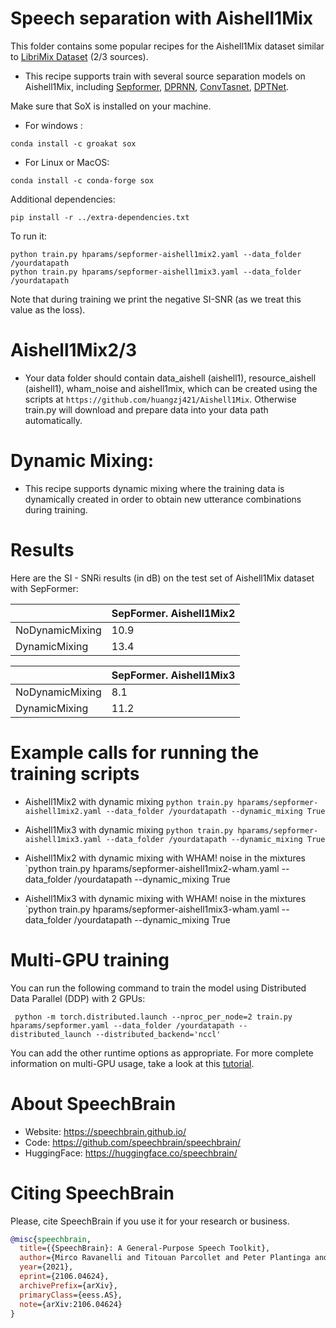 # Speech separation with Aishell1Mix
This folder contains some popular recipes for the Aishell1Mix dataset similar to [LibriMix Dataset](https://arxiv.org/pdf/2005.11262.pdf) (2/3 sources).

* This recipe supports train with several source separation models on Aishell1Mix, including [Sepformer](https://arxiv.org/abs/2010.13154), [DPRNN](https://arxiv.org/abs/1910.06379), [ConvTasnet](https://arxiv.org/abs/1809.07454), [DPTNet](https://arxiv.org/abs/2007.13975).

Make sure that SoX is installed on your machine.

* For windows :
```
conda install -c groakat sox
```
* For Linux or MacOS:
```
conda install -c conda-forge sox
```
Additional dependencies:
```
pip install -r ../extra-dependencies.txt
```

To run it:

```
python train.py hparams/sepformer-aishell1mix2.yaml --data_folder /yourdatapath
python train.py hparams/sepformer-aishell1mix3.yaml --data_folder /yourdatapath
```
Note that during training we print the negative SI-SNR (as we treat this value as the loss).


# Aishell1Mix2/3
* Your data folder should contain data_aishell (aishell1), resource_aishell (aishell1), wham_noise and aishell1mix, which can be created using the scripts at `https://github.com/huangzj421/Aishell1Mix`. Otherwise train.py will download and prepare data into your data path automatically.


# Dynamic Mixing:

* This recipe supports dynamic mixing where the training data is dynamically created in order to obtain new utterance combinations during training.

# Results

Here are the SI - SNRi results (in dB) on the test set of Aishell1Mix dataset with SepFormer:

| | SepFormer. Aishell1Mix2 |
| --- | --- |
| NoDynamicMixing | 10.9 |
| DynamicMixing | 13.4 |


| | SepFormer. Aishell1Mix3 |
| --- | --- |
| NoDynamicMixing | 8.1 |
| DynamicMixing | 11.2 |


# Example calls for running the training scripts

* Aishell1Mix2 with dynamic mixing `python train.py hparams/sepformer-aishell1mix2.yaml --data_folder /yourdatapath --dynamic_mixing True`

* Aishell1Mix3 with dynamic mixing `python train.py hparams/sepformer-aishell1mix3.yaml --data_folder /yourdatapath --dynamic_mixing True`

* Aishell1Mix2 with dynamic mixing with WHAM! noise in the mixtures `python train.py hparams/sepformer-aishell1mix2-wham.yaml --data_folder /yourdatapath --dynamic_mixing True

* Aishell1Mix3 with dynamic mixing with WHAM! noise in the mixtures `python train.py hparams/sepformer-aishell1mix3-wham.yaml --data_folder /yourdatapath --dynamic_mixing True

# Multi-GPU training

You can run the following command to train the model using Distributed Data Parallel (DDP) with 2 GPUs:

```
 python -m torch.distributed.launch --nproc_per_node=2 train.py hparams/sepformer.yaml --data_folder /yourdatapath --distributed_launch --distributed_backend='nccl'
```
You can add the other runtime options as appropriate. For more complete information on multi-GPU usage, take a look at this [tutorial](https://colab.research.google.com/drive/13pBUacPiotw1IvyffvGZ-HrtBr9T6l15?usp=sharing).


# **About SpeechBrain**
- Website: https://speechbrain.github.io/
- Code: https://github.com/speechbrain/speechbrain/
- HuggingFace: https://huggingface.co/speechbrain/


# **Citing SpeechBrain**
Please, cite SpeechBrain if you use it for your research or business.

```bibtex
@misc{speechbrain,
  title={{SpeechBrain}: A General-Purpose Speech Toolkit},
  author={Mirco Ravanelli and Titouan Parcollet and Peter Plantinga and Aku Rouhe and Samuele Cornell and Loren Lugosch and Cem Subakan and Nauman Dawalatabad and Abdelwahab Heba and Jianyuan Zhong and Ju-Chieh Chou and Sung-Lin Yeh and Szu-Wei Fu and Chien-Feng Liao and Elena Rastorgueva and François Grondin and William Aris and Hwidong Na and Yan Gao and Renato De Mori and Yoshua Bengio},
  year={2021},
  eprint={2106.04624},
  archivePrefix={arXiv},
  primaryClass={eess.AS},
  note={arXiv:2106.04624}
}
```
